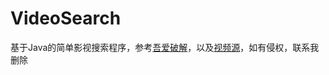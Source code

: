 # VideoSearch
基于Java的简单影视搜索程序，参考[吾爱破解](https://www.52pojie.cn/thread-781940-1-1.html)，以及[视频源](http://api.iokzy.com/)，如有侵权，联系我删除
